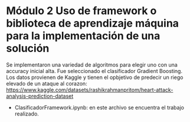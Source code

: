 # Módulo 2 Uso de framework o biblioteca de aprendizaje máquina para la implementación de una solución

Se implementaron una variedad de algoritmos para elegir uno con una accuracy inicial alta.
Fue seleccionado el clasificador Gradient Boosting.
Los datos provienen de Kaggle y tienen el opbjetivo de predecir un riego elevado de un ataque al corazon:
https://www.kaggle.com/datasets/rashikrahmanpritom/heart-attack-analysis-prediction-dataset

- ClasificadorFramework.ipynb: en este archivo se encuentra el trabajo realizado.
